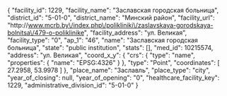 {
    "facility_id": 1229,
    "facility_name": "Заславская городская больница",
    "district_id": "5-01-0",
    "district_name": "Минский район",
    "facility_url": "http:\/\/www.mcrb.by\/index.php\/polikliniki\/zaslavskaya-gorodskaya-bolnitsa\/479-o-poliklinike",
    "facility_address": "ул. Великая",
    "facility_type": "0",
    "ap_1": "46",
    "name": "Заславская городская больница",
    "state": "public institution",
    "stats": [],
    "med_id": 10215574,
    "address": "ул. Великая",
    "coord_x_y": {
        "crs": {
            "type": "name",
            "properties": {
                "name": "EPSG:4326"
            }
        },
        "type": "Point",
        "coordinates": [
            27.2958,
            53.9978
        ]
    },
    "place_name": "Заславль",
    "place_type": "city",
    "year_of_closing": null,
    "year_of_opening": "0",
    "healthcare_facility_key": 1229,
    "administrative_division_id": "5-01-0"
}